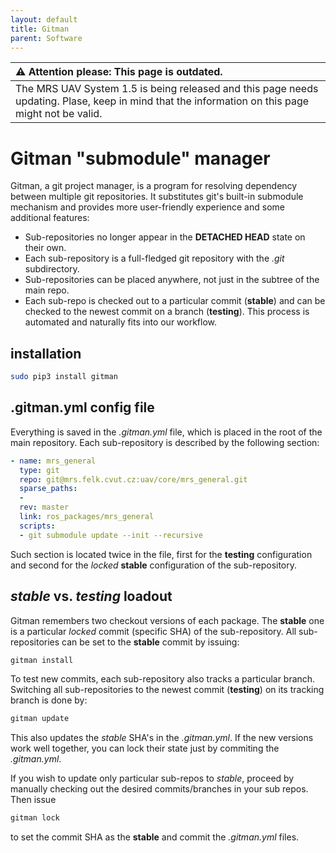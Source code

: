 ```yaml
---
layout: default
title: Gitman
parent: Software
---
```


| :warning: **Attention please: This page is outdated.**                                                                                           |
| :---                                                                                                                                             |
| The MRS UAV System 1.5 is being released and this page needs updating. Plase, keep in mind that the information on this page might not be valid. |

# Gitman "submodule" manager

Gitman, a git project manager, is a program for resolving dependency between multiple git repositories.
It substitutes git's built-in submodule mechanism and provides more user-friendly experience and some additional features:

  * Sub-repositories no longer appear in the **DETACHED HEAD** state on their own.
  * Each sub-repository is a full-fledged git repository with the *.git* subdirectory.
  * Sub-repositories can be placed anywhere, not just in the subtree of the main repo.
  * Each sub-repo is checked out to a particular commit (**stable**) and can be checked to the newest commit on a branch (**testing**). This process is automated and naturally fits into our workflow.

## installation

```bash
sudo pip3 install gitman
```

## .gitman.yml config file

Everything is saved in the *.gitman.yml* file, which is placed in the root of the main repository.
Each sub-repository is described by the following section:
```yml
- name: mrs_general
  type: git
  repo: git@mrs.felk.cvut.cz:uav/core/mrs_general.git
  sparse_paths:
  -
  rev: master
  link: ros_packages/mrs_general
  scripts:
  - git submodule update --init --recursive
```
Such section is located twice in the file, first for the **testing** configuration and second for the *locked* **stable** configuration of the sub-repository.

## *stable* vs. *testing* loadout

Gitman remembers two checkout versions of each package. The **stable** one is a particular *locked* commit (specific SHA) of the sub-repository.
All sub-repositories can be set to the **stable** commit by issuing:
```bash
gitman install
```

To test new commits, each sub-repository also tracks a particular branch.
Switching all sub-repositories to the newest commit (**testing**) on its tracking branch is done by:
```bash
gitman update
```
This also updates the *stable* SHA's in the *.gitman.yml*.
If the new versions work well together, you can lock their state just by commiting the *.gitman.yml*.

If you wish to update only particular sub-repos to *stable*, proceed by manually checking out the desired commits/branches in your sub repos.
Then issue
```bash
gitman lock
```
to set the commit SHA as the **stable** and commit the *.gitman.yml* files.
